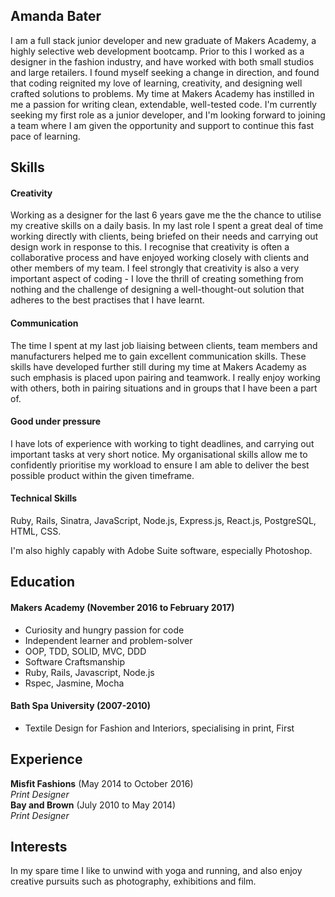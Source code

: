 ## Amanda Bater

I am a full stack junior developer and new graduate of Makers Academy, a highly selective web development bootcamp.
Prior to this I worked as a designer in the fashion industry, and have worked with both small studios and large retailers. I found myself seeking a change in direction, and found that coding reignited my love of learning, creativity, and designing well crafted solutions to problems.
My time at Makers Academy has instilled in me a passion for writing clean, extendable, well-tested code. I'm currently seeking my first role as a junior developer, and I'm looking forward to joining a team where I am given the opportunity and support to continue this fast pace of learning.

## Skills

#### Creativity

Working as a designer for the last 6 years gave me the the chance to utilise my creative skills on a daily basis. In my last role I spent a great deal of time working directly with clients, being briefed on their needs and carrying out design work in response to this. I recognise that creativity is often a collaborative process and have enjoyed working closely with clients and other members of my team. I feel strongly that creativity is also a very important aspect of coding - I love the thrill of creating something from nothing and the challenge of designing a well-thought-out solution that adheres to the best practises that I have learnt.

#### Communication

The time I spent at my last job liaising between clients, team members and manufacturers helped me to gain excellent communication skills. These skills have developed further still during my time at Makers Academy as such emphasis is placed upon pairing and teamwork. I really enjoy working with others, both in pairing situations and in groups that I have been a part of.

#### Good under pressure

I have lots of experience with working to tight deadlines, and carrying out important tasks at very short notice. My organisational skills allow me to confidently prioritise my workload to ensure I am able to deliver the best possible product within the given timeframe.

#### Technical Skills

Ruby, Rails, Sinatra, JavaScript, Node.js, Express.js, React.js, PostgreSQL, HTML, CSS.

I'm also highly capably with Adobe Suite software, especially Photoshop.

## Education

#### Makers Academy (November 2016 to February 2017)

- Curiosity and hungry passion for code
- Independent learner and problem-solver
- OOP, TDD, SOLID, MVC, DDD
- Software Craftsmanship
- Ruby, Rails, Javascript, Node.js
- Rspec, Jasmine, Mocha

#### Bath Spa University (2007-2010)

- Textile Design for Fashion and Interiors, specialising in print, First

## Experience

**Misfit Fashions** (May 2014 to October 2016)    
*Print Designer*  
**Bay and Brown** (July 2010 to May 2014)   
*Print Designer*

## Interests

In my spare time I like to unwind with yoga and running, and also enjoy creative pursuits such as photography, exhibitions and film.
